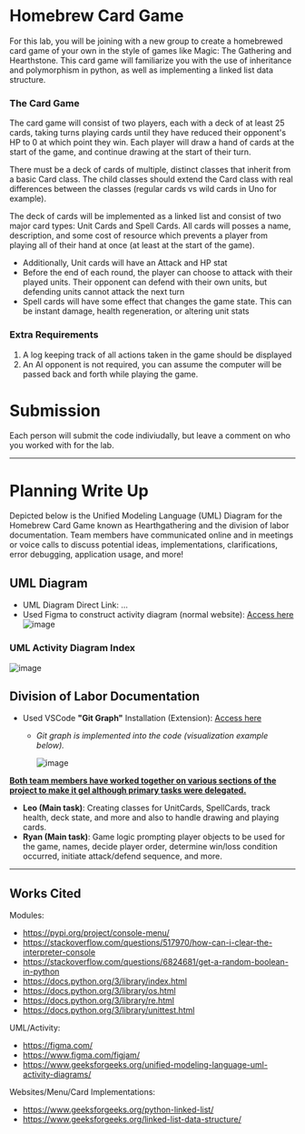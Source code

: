 # Homebrew Card Game
For this lab, you will be joining with a new group to create a homebrewed card game of your own in the style of games like Magic: The Gathering and Hearthstone. This card game will familiarize you with the use of inheritance and polymorphism in python, as well as implementing a linked list data structure.

###  The Card Game
The card game will consist of two players, each with a deck of at least 25 cards, taking turns playing cards until they have reduced their opponent's HP to 0 at which point they win. Each player will draw a hand of cards at the start of the game, and continue drawing at the start of their turn.

There must be a deck of cards of multiple, distinct classes that inherit from a basic Card class. The child classes should extend the Card class with real differences between the classes (regular cards vs wild cards in Uno for example).

The deck of cards will be implemented as a linked list and consist of two major card types: Unit Cards and Spell Cards. All cards will posses a name, description, and some cost of resource which prevents a player from playing all of their hand at once (at least at the start of the game).

- Additionally, Unit cards will have an Attack and HP stat
- Before the end of each round, the player can choose to attack with their played units. Their opponent can defend with their own units, but defending units cannot attack the next turn
- Spell cards will have some effect that changes the game state. This can be instant damage, health regeneration, or altering unit stats
 

### Extra Requirements
1. A log keeping track of all actions taken in the game should be displayed
2. An AI opponent is not required, you can assume the computer will be passed back and forth while playing the game.

# Submission
Each person will submit the code indiviudally, but leave a comment on who you worked with for the lab.

--------------------------------------------------------------------------------------------------------------

# Planning Write Up

Depicted below is the Unified Modeling Language (UML) Diagram for the Homebrew Card Game known as Hearthgathering and the division of labor documentation. Team members have communicated online and in meetings or voice calls to discuss potential ideas, implementations, clarifications, error debugging, application usage, and more!

## UML Diagram

- UML Diagram Direct Link: ...
- Used Figma to construct activity diagram (normal website): [Access here](https://www.figma.com/)
![image](https://github.com/user-attachments/assets/be77eb81-bf0e-4393-9d4e-d101e44be735)


### UML Activity Diagram Index

![image](https://github.com/user-attachments/assets/d3f1b373-eb92-4bd5-b878-666dd3e63ebc)


## Division of Labor Documentation

- Used VSCode __"Git Graph"__ Installation (Extension): [Access here](https://marketplace.visualstudio.com/items?itemName=mhutchie.git-graph)
  - _Git graph is implemented into the code (visualization example below)._
 
    ![image](https://github.com/user-attachments/assets/624e3797-4151-4496-b9af-4a10a8957a69)

 
<ins>**Both team members have worked together on various sections of the project to make it gel although primary tasks were delegated.**</ins>
- __Leo (Main task)__: Creating classes for UnitCards, SpellCards, track health, deck state, and more and also to handle drawing and playing cards.
- __Ryan (Main task)__: Game logic prompting player objects to be used for the game, names, decide player order, determine win/loss condition occurred, initiate attack/defend sequence, and more.

--------------------------------------------------------------------------------------------------------------

## Works Cited

Modules:
- https://pypi.org/project/console-menu/
- https://stackoverflow.com/questions/517970/how-can-i-clear-the-interpreter-console
- https://stackoverflow.com/questions/6824681/get-a-random-boolean-in-python
- https://docs.python.org/3/library/index.html
- https://docs.python.org/3/library/os.html
- https://docs.python.org/3/library/re.html
- https://docs.python.org/3/library/unittest.html

UML/Activity:
- https://figma.com/
- https://www.figma.com/figjam/
- https://www.geeksforgeeks.org/unified-modeling-language-uml-activity-diagrams/

Websites/Menu/Card Implementations:
- https://www.geeksforgeeks.org/python-linked-list/
- https://www.geeksforgeeks.org/linked-list-data-structure/
